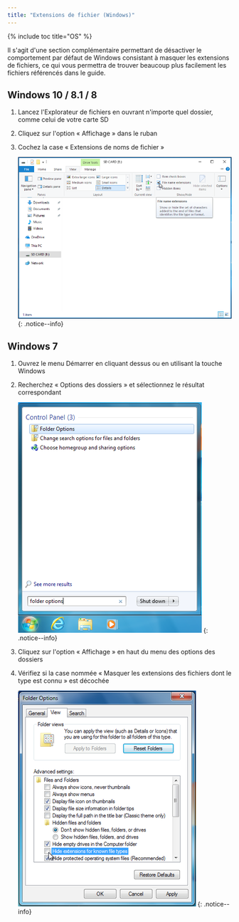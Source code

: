 ```yaml
---
title: "Extensions de fichier (Windows)"
---
```


{% include toc title="OS" %}

Il s'agit d'une section complémentaire permettant de désactiver le comportement par défaut de Windows consistant à masquer les extensions de fichiers, ce qui vous permettra de trouver beaucoup plus facilement les fichiers référencés dans le guide.

## Windows 10 / 8.1 / 8
1. Lancez l'Explorateur de fichiers en ouvrant n'importe quel dossier, comme celui de votre carte SD
1. Cliquez sur l'option « Affichage » dans le ruban
1. Cochez la case « Extensions de noms de fichier »

    ![Capture d'écran du survol de la case à cocher « Extensions des noms de fichier » sous Windows 10](/assets/images/windows-10-file-extensions.png)
    {: .notice--info}

## Windows 7
1. Ouvrez le menu Démarrer en cliquant dessus ou en utilisant la touche Windows
1. Recherchez « Options des dossiers » et sélectionnez le résultat correspondant

    ![Capture d'écran d'une recherche pour « Options des dossiers » dans le menu Démarrer de Windows 7](/assets/images/windows-7-folder-options-start-menu.png)
    {: .notice--info}

1. Cliquez sur l'option « Affichage » en haut du menu des options des dossiers
1. Vérifiez si la case nommée « Masquer les extensions des fichiers dont le type est connu » est décochée

    ![Capture d'écran de la fenêtre « Options des dossiers » sous Windows 7 avec l'option « Masquer les extensions pour les types connus » désactivée](/assets/images/windows-7-folder-options.png)
    {: .notice--info}
